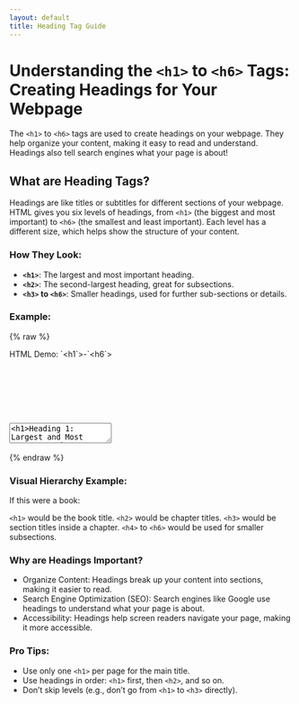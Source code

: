 ```yaml
---
layout: default
title: Heading Tag Guide
---
```


# Understanding the `<h1>` to `<h6>` Tags: Creating Headings for Your Webpage

The `<h1>` to `<h6>` tags are used to create headings on your webpage. They help organize your content, making it easy to read and understand. Headings also tell search engines what your page is about!

## What are Heading Tags?

Headings are like titles or subtitles for different sections of your webpage. HTML gives you six levels of headings, from `<h1>` (the biggest and most important) to `<h6>` (the smallest and least important). Each level has a different size, which helps show the structure of your content.

### How They Look:

- **`<h1>`**: The largest and most important heading.
- **`<h2>`**: The second-largest heading, great for subsections.
- **`<h3>` to `<h6>`**: Smaller headings, used for further sub-sections or details.

### Example:
{% raw %}
<div class='demo-container'>
  <div class='demo-title'>
    <div>HTML Demo: &#96;&lt;h1&#96;&gt;-&#96;&lt;h6&#96;&gt;</div>
  </div>
  <div class='code-container'>
    <textarea id="code" name="code">
<h1>Heading 1: Largest and Most Important</h1>
<h2>Heading 2: Slightly Smaller</h2>
<h3>Heading 3: Medium Size</h3>
<h4>Heading 4: Smaller Heading</h4>
<h5>Heading 5: Even Smaller</h5>
<h6>Heading 6: Smallest Heading</h6>
<style>
  h1 {color: #ff5733;}
  h2 {color: #33aaff;}
  h3 {color: #178859;}
  h4 {color: #ffaa33;}
  h5 {color: #aa33ff;}
  h6 {color: #666;}
</style></textarea>
    <iframe id="preview" style=" border: none;"></iframe>
  </div>
</div>

  <script>
    // Initialize CodeMirror
    var editor = CodeMirror.fromTextArea(document.getElementById('code'), {
      mode: 'xml',  // HTML, CSS, and JavaScript combined mode
      lineNumbers: true,  // Show line numbers
      theme: 'dracula',   // Theme of your choice
      matchBrackets: true // Highlight matching brackets
    });
    function updatePreview() {
      var iframe = document.getElementById('preview');
      var content = editor.getValue();  // Get the content from the editor
      var doc = iframe.contentWindow.document;

      // Write content to the iframe
      doc.open();
      doc.write(content);
      doc.close();
    }

    // Update the preview whenever the content in the editor changes
    editor.on('change', function() {
      updatePreview();
    });

    // Initial preview update
    updatePreview();

  </script>

{% endraw %}

### Visual Hierarchy Example:

If this were a book:

`<h1>` would be the book title.
`<h2>` would be chapter titles.
`<h3>` would be section titles inside a chapter.
`<h4>` to `<h6>` would be used for smaller subsections.

### Why are Headings Important?

- Organize Content: Headings break up your content into sections, making it easier to read.
- Search Engine Optimization (SEO): Search engines like Google use headings to understand what your page is about.
- Accessibility: Headings help screen readers navigate your page, making it more accessible.

### Pro Tips:

- Use only one `<h1>` per page for the main title.
- Use headings in order: `<h1>` first, then `<h2>`, and so on.
- Don’t skip levels (e.g., don’t go from `<h1>` to `<h3>` directly).


